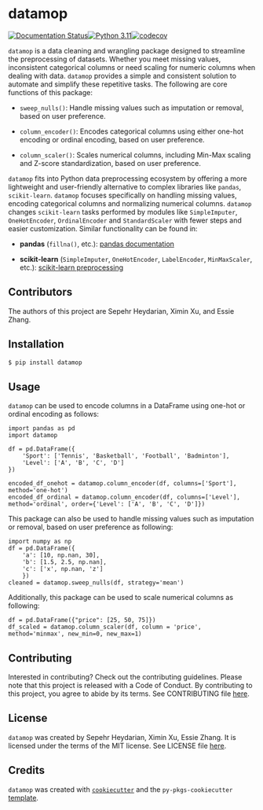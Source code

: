 # datamop

[![Documentation Status](https://readthedocs.org/projects/datamop/badge/?version=latest)](https://datamop.readthedocs.io/en/latest/)[![Python 3.11](https://img.shields.io/badge/python-3.11-blue.svg)](https://www.python.org/downloads/release/python-360/)[![codecov](https://codecov.io/gh/UBC-MDS/DataMop_package_group14/graph/badge.svg?token=F32xo7rWCj)](https://codecov.io/gh/UBC-MDS/DataMop_package_group14)

`datamop` is a data cleaning and wrangling package designed to streamline the preprocessing of datasets. Whether you meet missing values, inconsistent categorical columns or need scaling for numeric columns when dealing with data. `datamop` provides a simple and consistent solution to automate and simplify these repetitive tasks. 
The following are core functions of this package:

* `sweep_nulls()`: Handle missing values such as imputation or removal, based on user preference.

* `column_encoder()`: Encodes categorical columns using either one-hot encoding or ordinal encoding, based on user preference.

* `column_scaler()`: Scales numerical columns, including Min-Max scaling and Z-score standardization, based on user preference.

`datamop` fits into Python data preprocessing ecosystem by offering a more lightweight and user-friendly alternative to complex libraries like `pandas`, `scikit-learn`. `datamop` focuses specifically on handling missing values, encoding categorical columns and normalizing numerical columns. `datamop` changes `scikit-learn` tasks performed by modules like `SimpleImputer`, `OneHotEncoder`, `OrdinalEncoder` and `StandardScaler` with fewer steps and easier customization.
Similar functionality can be found in:

* **pandas** (`fillna()`, etc.): [pandas documentation](https://pandas.pydata.org/pandas-docs/stable/)

* **scikit-learn** (`SimpleImputer`, `OneHotEncoder`, `LabelEncoder`, `MinMaxScaler`, etc.): [scikit-learn preprocessing](https://scikit-learn.org/stable/modules/preprocessing.html)

## Contributors

The authors of this project are Sepehr Heydarian, Ximin Xu, and Essie Zhang.

## Installation

```bash
$ pip install datamop
```

## Usage

`datamop` can be used to encode columns in a DataFrame using one-hot or ordinal encoding as follows:

```
import pandas as pd
import datamop

df = pd.DataFrame({
    'Sport': ['Tennis', 'Basketball', 'Football', 'Badminton'],
    'Level': ['A', 'B', 'C', 'D']
})

encoded_df_onehot = datamop.column_encoder(df, columns=['Sport'], method='one-hot')
encoded_df_ordinal = datamop.column_encoder(df, columns=['Level'], method='ordinal', order={'Level': ['A', 'B', 'C', 'D']})

```

This package can also be used to handle missing values such as imputation or removal, based on user preference as following:

```
import numpy as np
df = pd.DataFrame({
    'a': [10, np.nan, 30],
    'b': [1.5, 2.5, np.nan],
    'c': ['x', np.nan, 'z']
    })
cleaned = datamop.sweep_nulls(df, strategy='mean')
```

Additionally, this package can be used to scale numerical columns as following:

```
df = pd.DataFrame({"price": [25, 50, 75]})
df_scaled = datamop.column_scaler(df, column = 'price', method='minmax', new_min=0, new_max=1)
```

## Contributing

Interested in contributing? Check out the contributing guidelines. Please note that this project is released with a Code of Conduct. By contributing to this project, you agree to abide by its terms.
See CONTRIBUTING file [here](CONTRIBUTING.md).

## License

`datamop` was created by Sepehr Heydarian, Ximin Xu, Essie Zhang. It is licensed under the terms of the MIT license.
See LICENSE file [here](LICENSE).

## Credits

`datamop` was created with [`cookiecutter`](https://cookiecutter.readthedocs.io/en/latest/) and the `py-pkgs-cookiecutter` [template](https://github.com/py-pkgs/py-pkgs-cookiecutter).
